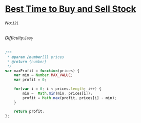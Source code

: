 # [Best Time to Buy and Sell Stock](https://leetcode.com/problems/best-time-to-buy-and-sell-stock/#/description)
###### No:`121`
###### Difficulty:`Easy`



```js
/**
 * @param {number[]} prices
 * @return {number}
 */
var maxProfit = function(prices) {
    var min = Number.MAX_VALUE;
    var profit = 0;
    
    for(var i = 0; i < prices.length; i++) {
        min =  Math.min(min, prices[i]);   
        profit = Math.max(profit, prices[i] - min);
    }
    
    return profit;
};
```
